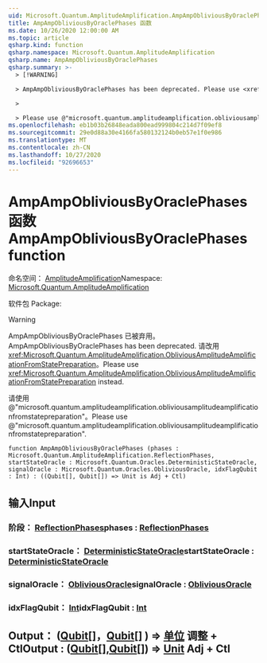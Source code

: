 ```yaml
---
uid: Microsoft.Quantum.AmplitudeAmplification.AmpAmpObliviousByOraclePhases
title: AmpAmpObliviousByOraclePhases 函数
ms.date: 10/26/2020 12:00:00 AM
ms.topic: article
qsharp.kind: function
qsharp.namespace: Microsoft.Quantum.AmplitudeAmplification
qsharp.name: AmpAmpObliviousByOraclePhases
qsharp.summary: >-
  > [!WARNING]

  > AmpAmpObliviousByOraclePhases has been deprecated. Please use <xref:Microsoft.Quantum.AmplitudeAmplification.ObliviousAmplitudeAmplificationFromStatePreparation> instead.

  >

  > Please use @"microsoft.quantum.amplitudeamplification.obliviousamplitudeamplificationfromstatepreparation".
ms.openlocfilehash: eb1b03b26848eada800ead999804c214d7f09ef8
ms.sourcegitcommit: 29e0d88a30e4166fa580132124b0eb57e1f0e986
ms.translationtype: MT
ms.contentlocale: zh-CN
ms.lasthandoff: 10/27/2020
ms.locfileid: "92696653"
---
```

# <a name="ampampobliviousbyoraclephases-function"></a><span data-ttu-id="56734-102">AmpAmpObliviousByOraclePhases 函数</span><span class="sxs-lookup"><span data-stu-id="56734-102">AmpAmpObliviousByOraclePhases function</span></span>

<span data-ttu-id="56734-103">命名空间： [AmplitudeAmplification](xref:Microsoft.Quantum.AmplitudeAmplification)</span><span class="sxs-lookup"><span data-stu-id="56734-103">Namespace: [Microsoft.Quantum.AmplitudeAmplification](xref:Microsoft.Quantum.AmplitudeAmplification)</span></span>

<span data-ttu-id="56734-104">软件包 [](https://nuget.org/packages/)</span><span class="sxs-lookup"><span data-stu-id="56734-104">Package: [](https://nuget.org/packages/)</span></span>


> [!WARNING]
> <span data-ttu-id="56734-105">AmpAmpObliviousByOraclePhases 已被弃用。</span><span class="sxs-lookup"><span data-stu-id="56734-105">AmpAmpObliviousByOraclePhases has been deprecated.</span></span> <span data-ttu-id="56734-106">请改用 <xref:Microsoft.Quantum.AmplitudeAmplification.ObliviousAmplitudeAmplificationFromStatePreparation>。</span><span class="sxs-lookup"><span data-stu-id="56734-106">Please use <xref:Microsoft.Quantum.AmplitudeAmplification.ObliviousAmplitudeAmplificationFromStatePreparation> instead.</span></span>
>
> <span data-ttu-id="56734-107">请使用 @"microsoft.quantum.amplitudeamplification.obliviousamplitudeamplificationfromstatepreparation"。</span><span class="sxs-lookup"><span data-stu-id="56734-107">Please use @"microsoft.quantum.amplitudeamplification.obliviousamplitudeamplificationfromstatepreparation".</span></span>



```qsharp
function AmpAmpObliviousByOraclePhases (phases : Microsoft.Quantum.AmplitudeAmplification.ReflectionPhases, startStateOracle : Microsoft.Quantum.Oracles.DeterministicStateOracle, signalOracle : Microsoft.Quantum.Oracles.ObliviousOracle, idxFlagQubit : Int) : ((Qubit[], Qubit[]) => Unit is Adj + Ctl)
```


## <a name="input"></a><span data-ttu-id="56734-108">输入</span><span class="sxs-lookup"><span data-stu-id="56734-108">Input</span></span>

### <a name="phases--reflectionphases"></a><span data-ttu-id="56734-109">阶段： [ReflectionPhases](xref:Microsoft.Quantum.AmplitudeAmplification.ReflectionPhases)</span><span class="sxs-lookup"><span data-stu-id="56734-109">phases : [ReflectionPhases](xref:Microsoft.Quantum.AmplitudeAmplification.ReflectionPhases)</span></span>




### <a name="startstateoracle--deterministicstateoracle"></a><span data-ttu-id="56734-110">startStateOracle： [DeterministicStateOracle](xref:Microsoft.Quantum.Oracles.DeterministicStateOracle)</span><span class="sxs-lookup"><span data-stu-id="56734-110">startStateOracle : [DeterministicStateOracle](xref:Microsoft.Quantum.Oracles.DeterministicStateOracle)</span></span>




### <a name="signaloracle--obliviousoracle"></a><span data-ttu-id="56734-111">signalOracle： [ObliviousOracle](xref:Microsoft.Quantum.Oracles.ObliviousOracle)</span><span class="sxs-lookup"><span data-stu-id="56734-111">signalOracle : [ObliviousOracle](xref:Microsoft.Quantum.Oracles.ObliviousOracle)</span></span>




### <a name="idxflagqubit--int"></a><span data-ttu-id="56734-112">idxFlagQubit： [Int](xref:microsoft.quantum.lang-ref.int)</span><span class="sxs-lookup"><span data-stu-id="56734-112">idxFlagQubit : [Int](xref:microsoft.quantum.lang-ref.int)</span></span>





## <a name="output--qubitqubit--unit-adj--ctl"></a><span data-ttu-id="56734-113">Output： ([Qubit](xref:microsoft.quantum.lang-ref.qubit)[]，[Qubit](xref:microsoft.quantum.lang-ref.qubit)[] ) => [单位](xref:microsoft.quantum.lang-ref.unit) 调整 + Ctl</span><span class="sxs-lookup"><span data-stu-id="56734-113">Output : ([Qubit](xref:microsoft.quantum.lang-ref.qubit)[],[Qubit](xref:microsoft.quantum.lang-ref.qubit)[]) => [Unit](xref:microsoft.quantum.lang-ref.unit) Adj + Ctl</span></span>

